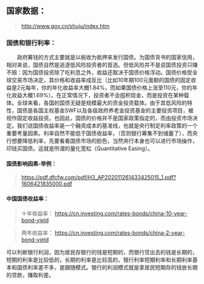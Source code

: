 ## 国家数据：
> http://www.gov.cn/shuju/index.htm

### 国债和银行利率：
　　政府筹钱的方式主要就是以税收为抵押来发行国债。为国债背书的国家信用，相对来说，国债自然是追逐低风险投资者的首选。但低风险并不是说国债投资只赚不赔：因为国债投资除了吃利息之外，收益还取决于国债价格浮动。国债价格受全球交易市场决定，其价格和收益率成反比（比如10年期100元面额的国债的固定收益是2元每年，你的年化收益率大概1.84%，而如果国债价格上涨至110元，你的年化收益大概1.69%）。在正常情况下，投资者不会囤积现金，而是投资在某种载体。全球来看，各国的国债无疑是规模最大的资金投资载体。由于其低风险的特性，国债是各国主权基金SWF以及各级政府养老金投资基金的主要投资项目，被视作固定收益投资。也因此，国债的价格并不是国家政策指定的，而由投资市场决定。我们说国债收益率是一个融资成本的基准线，也就是央行制定利率政策的一个重要考量因素。利率自然不能低于国债收益率，（否则银行筹集不到储蓄了），而央行想要降低利率，先要看看国债市场的脸色，当然央行本身也可以进行市场操作，印钱买国债。这就是所谓的量化宽松（Quantitative Easing）。

#### 国债影响因素-举例：
> https://pdf.dfcfw.com/pdf/H3_AP202011261433425015_1.pdf?1606421835000.pdf

#### 中国国债收益率：
  > 十年收益率： https://cn.investing.com/rates-bonds/china-10-year-bond-yield
  
  > 两年收益率：  https://cn.investing.com/rates-bonds/china-2-year-bond-yield

  可以判断银行利润，因为居民存银行的钱是短期的，而银行贷出去的钱是长期的，短期的利率是比较低的，长期的利率是比较高的，银行利率短期利率和长期利率基本和国债利率差不多，是跟随模式。银行的利润模式就是拿居民短期存的钱放长期的贷款，赚取利差。
